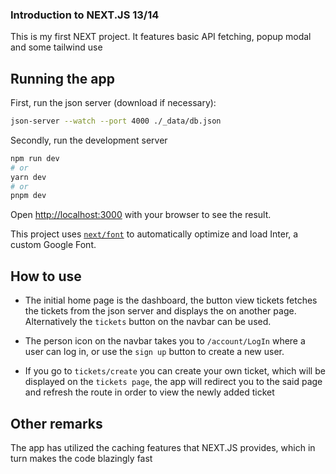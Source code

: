 ### Introduction to NEXT.JS 13/14

This is my first NEXT project. It features basic API fetching, popup modal and some tailwind use

## Running the app

First, run the json server (download if necessary):

```bash
json-server --watch --port 4000 ./_data/db.json
```

Secondly, run the development server
```bash
npm run dev
# or
yarn dev
# or
pnpm dev
```

Open [http://localhost:3000](http://localhost:3000) with your browser to see the result.

This project uses [`next/font`](https://nextjs.org/docs/basic-features/font-optimization) to automatically optimize and load Inter, a custom Google Font.

## How to use

 - The initial home page is the dashboard, the button view tickets fetches the tickets from the json server and displays the on another page. Alternatively the `tickets` button on the navbar can be used.

 - The person icon on the navbar takes you to `/account/LogIn` where a user can log in, or use the `sign up` button to create a new user.

 - If you go to `tickets/create` you can create your own ticket, which will be displayed on the `tickets page`, the app will redirect you to the said page and refresh the route in order to view the newly added ticket

## Other remarks
The app has utilized the caching features that NEXT.JS provides, which in turn makes the code blazingly fast